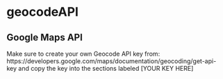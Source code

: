 # geocodeAPI
<h2>Google Maps API</h2>
<p>Make sure to create your own Geocode API key from: https://developers.google.com/maps/documentation/geocoding/get-api-key and copy the key into the sections labeled [YOUR KEY HERE]</p>
